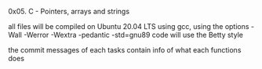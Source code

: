 0x05. C - Pointers, arrays and strings

all files will be compiled on Ubuntu 20.04 LTS using gcc, using the options -Wall -Werror -Wextra -pedantic -std=gnu89
code will use the Betty style

the commit messages of each tasks contain info of what each functions does
